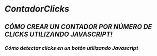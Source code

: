 # **_ContadorClicks_**

## **_CÓMO CREAR UN CONTADOR POR NÚMERO DE CLICKS UTILIZANDO JAVASCRIPT!_**

### _Cómo detectar clicks en un botón utilizando Javascript_
